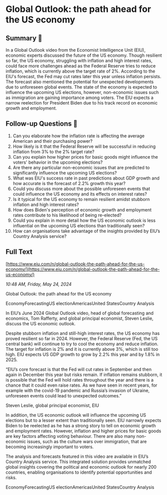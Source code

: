 # Global Outlook: the path ahead for the US economy

## Summary 🤖

In a Global Outlook video from the Economist Intelligence Unit (EIU), economic experts discussed the future of the US economy. Though resilient so far, the US economy, struggling with inflation and high interest rates, could face more challenges ahead as the Federal Reserve tries to reduce inflation, which is currently above the target rate of 2%. According to the EIU's forecast, the Fed may cut rates later this year unless inflation persists. The forecast also mentioned the potential for unexpected developments due to unforeseen global events. The state of the economy is expected to influence the upcoming US elections, however, non-economic issues such as immigration are gaining importance among voters. The EIU expects a narrow reelection for President Biden due to his track record on economic growth and employment.

## Follow-up Questions 🤖

1. Can you elaborate how the inflation rate is affecting the average American and their purchasing power?
2. How likely is it that the Federal Reserve will be successful in reducing inflation from 3% to the 2% target rate? 
3. Can you explain how higher prices for basic goods might influence the voters' behavior in the upcoming elections?
4. Are there any particular non-economic issues that are predicted to significantly influence the upcoming US elections?
5. What was EIU's success rate in past predictions about GDP growth and how accurate is the forecast of 2.2% growth this year?
6. Could you discuss more about the possible unforeseen events that could influence the US economy and its effects on interest rates?
7. Is it typical for the US economy to remain resilient amidst stubborn inflation and high interest rates?
8. How does Biden's perception of economic growth and employment rates contribute to his likelihood of being re-elected?
9. Could you explain in more detail how the US economic outlook is less influential on the upcoming US elections than traditionally seen?
10. How can organisations take advantage of the insights provided by EIU’s Country Analysis service?

## Full Text

[https://www.eiu.com/n/global-outlook-the-path-ahead-for-the-us-economy/](https://www.eiu.com/n/global-outlook-the-path-ahead-for-the-us-economy/)

*10:48 AM, Friday, May 24, 2024*

Global Outlook: the path ahead for the US economy

EconomyForecastingUS electionAmericasUnited StatesCountry Analysis

In EIU’s June 2024 Global Outlook video, head of global forecasting and economics, Tom Rafferty, and global principal economist, Steven Leslie, discuss the US economic outlook.

Despite stubborn inflation and still-high interest rates, the US economy has proved resilient so far in 2024. However, the Federal Reserve (Fed, the US central bank) will continue to try to cool the economy and reduce inflation. The target for inflation is 2% and it is currently above 3%, which is still too high. EIU expects US GDP growth to grow by 2.2% this year and by 1.8% in 2025.

“EIU’s core forecast is that the Fed will cut rates in September and then again in December this year but risks remain. If inflation remains stubborn, it is possible that the Fed will hold rates throughout the year and there is a chance that it could even raise rates. As we have seen in recent years, for example with the covid-19 pandemic and Russia’s invasion of Ukraine, unforeseen events could lead to unexpected outcomes.”

Steven Leslie, global principal economist, EIU

In addition, the US economic outlook will influence the upcoming US elections but to a lesser extent than traditionally seen. EIU narrowly expects Biden to be reelected as he has a strong story to tell on economic growth and employment rates. However, inflation and higher prices for basic goods are key factors affecting voting behaviour. There are also many non-economic issues, such as the culture wars over immigration, that are becoming increasingly important to voters.

The analysis and forecasts featured in this video are available in EIU’s Country Analysis service. This integrated solution provides unmatched global insights covering the political and economic outlook for nearly 200 countries, enabling organisations to identify potential opportunities and risks.

EconomyForecastingUS electionAmericasUnited StatesCountry Analysis


